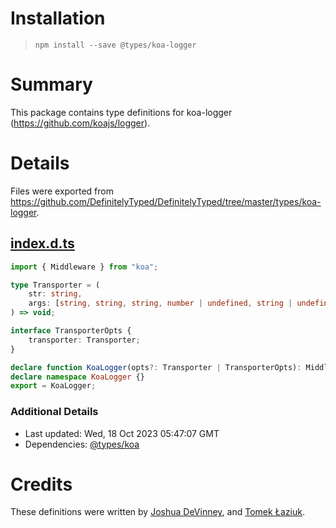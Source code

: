 # Installation
> `npm install --save @types/koa-logger`

# Summary
This package contains type definitions for koa-logger (https://github.com/koajs/logger).

# Details
Files were exported from https://github.com/DefinitelyTyped/DefinitelyTyped/tree/master/types/koa-logger.
## [index.d.ts](https://github.com/DefinitelyTyped/DefinitelyTyped/tree/master/types/koa-logger/index.d.ts)
````ts
import { Middleware } from "koa";

type Transporter = (
    str: string,
    args: [string, string, string, number | undefined, string | undefined, string | undefined],
) => void;

interface TransporterOpts {
    transporter: Transporter;
}

declare function KoaLogger(opts?: Transporter | TransporterOpts): Middleware;
declare namespace KoaLogger {}
export = KoaLogger;

````

### Additional Details
 * Last updated: Wed, 18 Oct 2023 05:47:07 GMT
 * Dependencies: [@types/koa](https://npmjs.com/package/@types/koa)

# Credits
These definitions were written by [Joshua DeVinney](https://github.com/geoffreak), and [Tomek Łaziuk](https://github.com/tlaziuk).
